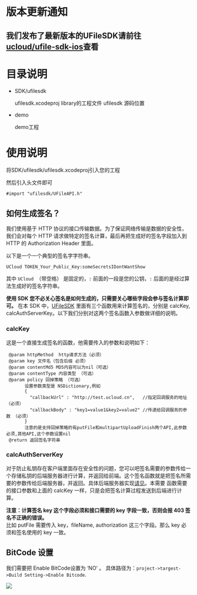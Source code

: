 # 版本更新通知


## 我们发布了最新版本的UFileSDK请前往 [ucloud/ufile-sdk-ios](https://github.com/ucloud/ufile-sdk-ios)查看



# 目录说明 

* SDK/ufilesdk
  
  ufilesdk.xcodeproj  library的工程文件
  ufilesdk            源码位置
  
* demo

  demo工程
  
  
# 使用说明

将SDK/ufilesdk/ufilesdk.xcodeproj引入您的工程

然后引入头文件即可

```#import "ufilesdk/UFileAPI.h"```

## 如何生成签名？
我们使用基于 HTTP 协议的接口传输数据。为了保证网络传输是数据的安全性，我们会对每个 HTTP 请求做特定的签名计算，最后再把生成好的签名字段加入到 HTTP 的 Authorization Header 里面。  

以下是一个一个典型的签名字字符串。  
```
UCloud TOKEN_Your_Public_Key:someSecretsIDontWantShow
```
其中 `UCloud `（带空格） 是固定的，`:` 前面的一段是您的公钥，`:` 后面的是经过算法生成好的签名字符串。  

**使用 SDK 您不必关心签名是如何生成的，只需要关心哪些字段会参与签名计算即可。**
在本 SDK 中，[UFileSDK](https://github.com/ufilesdk-dev/ufile-iossdk/blob/master/ucloud-ufile-sdk/OC/UFileSDK/UFileSDK.h) 里面有三个函数用来计算签名的，分别是 calcKey, calcAuthServerKey。以下我们分别对这两个签名函数入参数做详细的说明。

### calcKey
这是一个直接生成签名的函数，他需要传入的参数和说明如下：
```
 @param httpMethod  http请求方法（必须）
 @param key 文件名（包含后缀 必须）
 @param contentMd5 MD5内容可以为nil（可选）
 @param contentType 内容类型 （可选）
 @param policy 回掉策略 （可选）
       设置参数类型是 NSDictionary,例如
       {
         "callbackUrl" : "http://test.ucloud.cn",   //指定回调服务的地址 （必须）
         "callbackBody" : "key1=value1&key2=value2" //传递给回调服务的参数 （必须）
       }
       注意的是支持回掉策略的有putFile和multipartUploadFinish两个API,此参数必须,其他API,这个参数设置nil
 @return 返回签名字符串
```

### calcAuthServerKey
对于防止私钥存在客户端里面存在安全性的问题，您可以吧签名需要的参数传给一个存储私钥的后端服务器进行计算，并返回给前端。这个签名函数就是把签名所需要的参数传给后端服务器，并返回。具体后端服务器实现[请见](https://github.com/ufilesdk-dev/ufile-jssdk/blob/master/token_server.php)。本需要
函数需要的接口参数和上面的 calcKey 一样，只是会把签名计算过程发送到后端进行计算。

**注意：计算签名 key 这个字段必须和接口需要的 key 字段一致，否则会报 403 签名不正确的错误。**  
比如 putFile 需要传入 key，fileName, authorization 这三个字段。那么 key 必须和签名使用的 key 一致。

## BitCode 设置

我们需要把 Enable BitCode设置为 ‘NO’ 。 具体路径为：`project->targest->Build Setting->Enable Bitcode`. 

![](https://ws4.sinaimg.cn/large/006tNbRwgy1fuqh7b5pjrj30v509mwgb.jpg)
